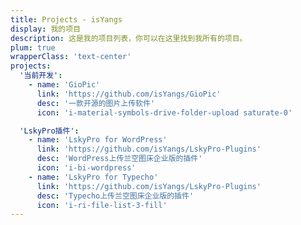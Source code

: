 ```yaml
---
title: Projects - isYangs
display: 我的项目
description: 这是我的项目列表，你可以在这里找到我所有的项目。
plum: true
wrapperClass: 'text-center'
projects:
  '当前开发':
    - name: 'GioPic'
      link: 'https://github.com/isYangs/GioPic'
      desc: '一款开源的图片上传软件'
      icon: 'i-material-symbols-drive-folder-upload saturate-0'

  'LskyPro插件':
    - name: 'LskyPro for WordPress'
      link: 'https://github.com/isYangs/LskyPro-Plugins'
      desc: 'WordPress上传兰空图床企业版的插件'
      icon: 'i-bi-wordpress'
    - name: 'LskyPro for Typecho'
      link: 'https://github.com/isYangs/LskyPro-Plugins'
      desc: 'Typecho上传兰空图床企业版的插件'
      icon: 'i-ri-file-list-3-fill'
---
```


<!-- @layout-full-width -->

<ListProjects :projects="frontmatter.projects" />
